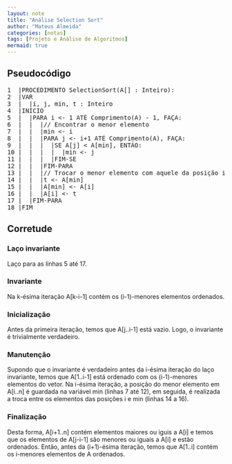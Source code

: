```yaml
---
layout: note
title: "Análise Selection Sort"
author: "Mateus Almeida"
categories: [notas]
tags: [Projeto e Análise de Algoritmos]
mermaid: true
---
```


## Pseudocódigo

<pre class="responsive-latex">
1  |PROCEDIMENTO SelectionSort(A[] : Inteiro):
2  |VAR
3  |  |i, j, min, t : Inteiro
4  |INICIO
5  |  |PARA i <- 1 ATÉ Comprimento(A) - 1, FAÇA:
6  |  |  |// Encontrar o menor elemento
7  |  |  |min <- i
8  |  |  |PARA j <- i+1 ATÉ Comprimento(A), FAÇA:
9  |  |  |  |SE A[j] < A[min], ENTÃO:
10 |  |  |  |  |min <- j
11 |  |  |  |FIM-SE
12 |  |  |FIM-PARA
13 |  |  |// Trocar o menor elemento com aquele da posição i
14 |  |  |t <- A[min]
15 |  |  |A[min] <- A[i]
16 |  |  |A[i] <- t
17 |  |FIM-PARA
18 |FIM
</pre>

## Corretude

### Laço invariante
Laço para as linhas 5 até 17.

### Invariante
Na k-ésima iteração A[k-i-1] contém os (i-1)-menores elementos ordenados.

### Inicialização
Antes da primeira iteração, temos que A[j..i-1] está vazio. Logo, o invariante é trivialmente verdadeiro.

### Manutenção
Supondo que o invariante é verdadeiro antes da i-ésima iteração do laço invariante, temos que A[1..i-1] está ordenado com os (i-1)-menores elementos do vetor. Na i-ésima iteração, a posição do menor elemento em A[i..n] é guardada na variável min (linhas 7 até 12), em seguida, é realizada a troca entre os elementos das posições i e min (linhas 14 a 16).

### Finalização
Desta forma, A[i+1..n] contém elementos maiores ou iguis a A[i] e temos que os elementos de A[j-i-1] são menores ou iguais a A[i] e estão ordenados. Então, antes da (i+1)-ésima iteração, temos que A[1..i] contém os i-menores elementos de A ordenados.